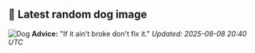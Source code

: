 ## 🐶 Latest random dog image
![Dog](https://images.dog.ceo/breeds/hound-english/n02089973_3933.jpg)
**Advice:** "If it ain't broke don't fix it."
*Updated: 2025-08-08 20:40 UTC*
